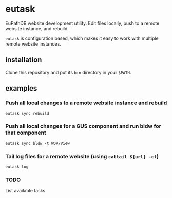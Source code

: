 # eutask

EuPathDB website development utility. Edit files locally, push to a remote
website instance, and rebuild.

`eutask` is configuration based, which makes it easy to work with multiple
remote website instances.

## installation

Clone this repository and put its `bin` directory in your `$PATH`.

## examples

### Push all local changes to a remote website instance and rebuild
```
eutask sync rebuild
```

### Push all local changes for a GUS component and run bldw for that component
```
eutask sync bldw -t WDK/View
```

### Tail log files for a remote website (using `cattail ${url} -ct`)
```
eutask log
```

### TODO
List available tasks
